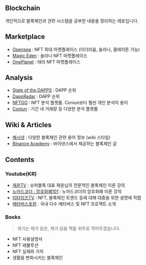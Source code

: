 ## Blockchain

개인적으로 블록체인과 관련 시스템을 공부한 내용을 정리하는 레포입니다.

## Marketplace

- [Opensea](https://opensea.io/) : NFT 최대 마켓플래이스 (이더리움, 솔라나, 클레이튼 가능)
- [Magic Eden](https://magiceden.io/) : 솔라나 NFT 마켓플레이스
- [OnePlanet](https://www.oneplanetnft.io/) : 테라 NFT 마켓플레이스
  
## Analysis

- [State of the DAPPS](https://www.stateofthedapps.com/) : DAPP 순위
- [DappRadar](https://dappradar.com/) : DAPP 순위
- [NFTGO](https://nftgo.io/) : NFT 분석 플랫폼. Coniun보다 훨씬 개인 분석이 용이
- [Coniun](https://coniun.io/) : 기간 내 거래량 등 다양한 분석 플랫폼

## Wiki & Articles

- [해시넷](http://wiki.hash.kr/) : 다양한 블록체인 관련 용어 정보 (wiki 스타일)
- [Binance Acedemy](https://academy.binance.com/ko) : 바이낸스에서 제공하는 블록체인 글
## Contents

### Youtube(KR)

- [재윤TV](https://www.youtube.com/c/jaeyuntv) : 슈퍼블록 대표 재윤님의 전문적인 블록체인 이론 강의
- [노마드코더 : 암호화폐101](https://www.youtube.com/playlist?list=PL7jH19IHhOLOJfXeVqjtiawzNQLxOgTdq) : 노마드코더의 암호화폐 이론 강의
- [티타임즈TV](https://www.youtube.com/channel/UCelFN6fJ6OY6v8pbc_SLiXA) : NFT, 블록체인 트렌드 등에 대해 대중을 위한 설명에 적합 
- [메타버스포럼](https://www.youtube.com/c/metaverseforum) : 국내 다수 메타버스 및 NFT 프로젝트 소개

### Books

> 여기는 제가 읽은, 제가 읽을 책들 위주로 적어두겠습니다.

- NFT 사용설명서
- NFT 레볼루션
- NFT 실체와 가치
- 생활을 변화시키는 블록체인